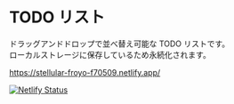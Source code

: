 # TODO リスト

ドラッグアンドドロップで並べ替え可能な TODO リストです。  
ローカルストレージに保存しているため永続化されます。

https://stellular-froyo-f70509.netlify.app/

[![Netlify Status](https://api.netlify.com/api/v1/badges/8ffa2b1e-1c4f-4190-a104-00fefaadd529/deploy-status)](https://app.netlify.com/sites/stellular-froyo-f70509/deploys)

